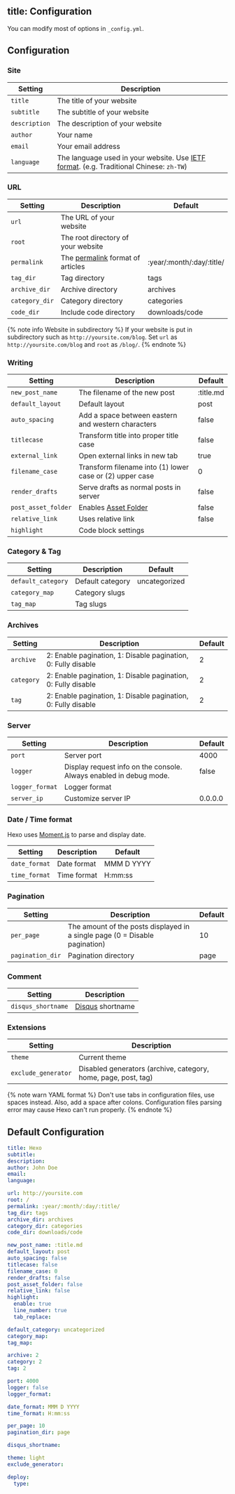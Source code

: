 title: Configuration
---
You can modify most of options in `_config.yml`.

## Configuration

### Site

Setting | Description
--- | ---
`title` | The title of your website
`subtitle` | The subtitle of your website
`description` | The description of your website
`author` | Your name
`email` | Your email address
`language` | The language used in your website. Use [IETF format](http://www.w3.org/International/articles/language-tags/). (e.g. Traditional Chinese: `zh-TW`)

### URL

Setting | Description | Default
--- | --- | ---
`url` | The URL of your website |
`root` | The root directory of your website |
`permalink` | The [permalink](permalinks.html) format of articles | :year/:month/:day/:title/
`tag_dir` | Tag directory | tags
`archive_dir` | Archive directory | archives
`category_dir` | Category directory | categories
`code_dir` | Include code directory | downloads/code

{% note info Website in subdirectory %}
If your website is put in subdirectory such as `http://yoursite.com/blog`.   Set `url` as `http://yoursite.com/blog` and `root` as `/blog/`.
{% endnote %}

### Writing

Setting | Description | Default
--- | --- | ---
`new_post_name` | The filename of the new post | :title.md
`default_layout` | Default layout | post
`auto_spacing` | Add a space between eastern and western characters | false
`titlecase` | Transform title into proper title case | false
`external_link` | Open external links in new tab | true
`filename_case` | Transform filename into (1) lower case or (2) upper case | 0
`render_drafts` | Serve drafts as normal posts in server | false
`post_asset_folder` | Enables [Asset Folder](writing.html#Asset_Folder) | false
`relative_link` | Uses relative link | false
`highlight` | Code block settings |

### Category & Tag

Setting | Description | Default
--- | --- | ---
`default_category` | Default category | uncategorized
`category_map` | Category slugs |
`tag_map` | Tag slugs |

### Archives

Setting | Description | Default
--- | --- | ---
`archive` | 2: Enable pagination, 1: Disable pagination, 0: Fully disable | 2
`category` | 2: Enable pagination, 1: Disable pagination, 0: Fully disable | 2
`tag` | 2: Enable pagination, 1: Disable pagination, 0: Fully disable | 2

### Server

Setting | Description | Default
--- | --- | ---
`port` | Server port | 4000
`logger` | Display request info on the console. Always enabled in debug mode. | false
`logger_format` | Logger format |
`server_ip` | Customize server IP | 0.0.0.0

### Date / Time format

Hexo uses [Moment.js](http://momentjs.com/) to parse and display date.

Setting | Description | Default
--- | --- | ---
`date_format` | Date format | MMM D YYYY
`time_format` | Time format | H:mm:ss

### Pagination

Setting | Description | Default
--- | --- | ---
`per_page` | The amount of the posts displayed in a single page (0 = Disable pagination) | 10
`pagination_dir` | Pagination directory | page

### Comment

Setting | Description
--- | ---
`disqus_shortname` | [Disqus](http://disqus.com/) shortname

### Extensions

Setting | Description
--- | ---
`theme` | Current theme
`exclude_generator` | Disabled generators (archive, category, home, page, post, tag)

{% note warn YAML format %}
Don't use tabs in configuration files, use spaces instead. Also, add a space after colons. Configuration files parsing error may cause Hexo can't run properly.
{% endnote %}

## Default Configuration

``` yaml package.json
title: Hexo
subtitle:
description:
author: John Doe
email:
language:

url: http://yoursite.com
root: /
permalink: :year/:month/:day/:title/
tag_dir: tags
archive_dir: archives
category_dir: categories
code_dir: downloads/code

new_post_name: :title.md
default_layout: post
auto_spacing: false
titlecase: false
filename_case: 0
render_drafts: false
post_asset_folder: false
relative_link: false
highlight:
  enable: true
  line_number: true
  tab_replace:

default_category: uncategorized
category_map:
tag_map:

archive: 2
category: 2
tag: 2

port: 4000
logger: false
logger_format:

date_format: MMM D YYYY
time_format: H:mm:ss

per_page: 10
pagination_dir: page

disqus_shortname:

theme: light
exclude_generator:

deploy:
  type:
```